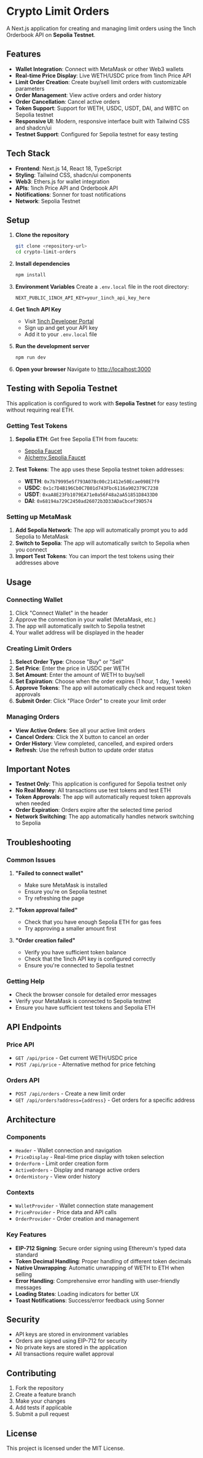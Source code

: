 # Crypto Limit Orders

A Next.js application for creating and managing limit orders using the 1inch Orderbook API on **Sepolia Testnet**.

## Features

- **Wallet Integration**: Connect with MetaMask or other Web3 wallets
- **Real-time Price Display**: Live WETH/USDC price from 1inch Price API
- **Limit Order Creation**: Create buy/sell limit orders with customizable parameters
- **Order Management**: View active orders and order history
- **Order Cancellation**: Cancel active orders
- **Token Support**: Support for WETH, USDC, USDT, DAI, and WBTC on Sepolia testnet
- **Responsive UI**: Modern, responsive interface built with Tailwind CSS and shadcn/ui
- **Testnet Support**: Configured for Sepolia testnet for easy testing

## Tech Stack

- **Frontend**: Next.js 14, React 18, TypeScript
- **Styling**: Tailwind CSS, shadcn/ui components
- **Web3**: Ethers.js for wallet integration
- **APIs**: 1inch Price API and Orderbook API
- **Notifications**: Sonner for toast notifications
- **Network**: Sepolia Testnet

## Setup

1. **Clone the repository**
   ```bash
   git clone <repository-url>
   cd crypto-limit-orders
   ```

2. **Install dependencies**
   ```bash
   npm install
   ```

3. **Environment Variables**
   Create a `.env.local` file in the root directory:
   ```env
   NEXT_PUBLIC_1INCH_API_KEY=your_1inch_api_key_here
   ```

4. **Get 1inch API Key**
   - Visit [1inch Developer Portal](https://portal.1inch.dev/)
   - Sign up and get your API key
   - Add it to your `.env.local` file

5. **Run the development server**
   ```bash
   npm run dev
   ```

6. **Open your browser**
   Navigate to [http://localhost:3000](http://localhost:3000)

## Testing with Sepolia Testnet

This application is configured to work with **Sepolia Testnet** for easy testing without requiring real ETH.

### Getting Test Tokens

1. **Sepolia ETH**: Get free Sepolia ETH from faucets:
   - [Sepolia Faucet](https://sepoliafaucet.com/)
   - [Alchemy Sepolia Faucet](https://sepoliafaucet.com/)

2. **Test Tokens**: The app uses these Sepolia testnet token addresses:
   - **WETH**: `0x7b79995e5f793A07Bc00c21412e50Ecae098E7f9`
   - **USDC**: `0x1c7D4B196Cb0C7B01d743Fbc6116a902379C7238`
   - **USDT**: `0xaA8E23Fb1079EA71e0a56F48a2aA51851D8433D0`
   - **DAI**: `0x68194a729C2450ad26072b3D33ADaCbcef39D574`

### Setting up MetaMask

1. **Add Sepolia Network**: The app will automatically prompt you to add Sepolia to MetaMask
2. **Switch to Sepolia**: The app will automatically switch to Sepolia when you connect
3. **Import Test Tokens**: You can import the test tokens using their addresses above

## Usage

### Connecting Wallet
1. Click "Connect Wallet" in the header
2. Approve the connection in your wallet (MetaMask, etc.)
3. The app will automatically switch to Sepolia testnet
4. Your wallet address will be displayed in the header

### Creating Limit Orders
1. **Select Order Type**: Choose "Buy" or "Sell"
2. **Set Price**: Enter the price in USDC per WETH
3. **Set Amount**: Enter the amount of WETH to buy/sell
4. **Set Expiration**: Choose when the order expires (1 hour, 1 day, 1 week)
5. **Approve Tokens**: The app will automatically check and request token approvals
6. **Submit Order**: Click "Place Order" to create your limit order

### Managing Orders
- **View Active Orders**: See all your active limit orders
- **Cancel Orders**: Click the X button to cancel an order
- **Order History**: View completed, cancelled, and expired orders
- **Refresh**: Use the refresh button to update order status

## Important Notes

- **Testnet Only**: This application is configured for Sepolia testnet only
- **No Real Money**: All transactions use test tokens and test ETH
- **Token Approvals**: The app will automatically request token approvals when needed
- **Order Expiration**: Orders expire after the selected time period
- **Network Switching**: The app automatically handles network switching to Sepolia

## Troubleshooting

### Common Issues

1. **"Failed to connect wallet"**
   - Make sure MetaMask is installed
   - Ensure you're on Sepolia testnet
   - Try refreshing the page

2. **"Token approval failed"**
   - Check that you have enough Sepolia ETH for gas fees
   - Try approving a smaller amount first

3. **"Order creation failed"**
   - Verify you have sufficient token balance
   - Check that the 1inch API key is configured correctly
   - Ensure you're connected to Sepolia testnet

### Getting Help

- Check the browser console for detailed error messages
- Verify your MetaMask is connected to Sepolia testnet
- Ensure you have sufficient test tokens and Sepolia ETH

## API Endpoints

### Price API
- `GET /api/price` - Get current WETH/USDC price
- `POST /api/price` - Alternative method for price fetching

### Orders API
- `POST /api/orders` - Create a new limit order
- `GET /api/orders?address={address}` - Get orders for a specific address

## Architecture

### Components
- `Header` - Wallet connection and navigation
- `PriceDisplay` - Real-time price display with token selection
- `OrderForm` - Limit order creation form
- `ActiveOrders` - Display and manage active orders
- `OrderHistory` - View order history

### Contexts
- `WalletProvider` - Wallet connection state management
- `PriceProvider` - Price data and API calls
- `OrderProvider` - Order creation and management

### Key Features
- **EIP-712 Signing**: Secure order signing using Ethereum's typed data standard
- **Token Decimal Handling**: Proper handling of different token decimals
- **Native Unwrapping**: Automatic unwrapping of WETH to ETH when selling
- **Error Handling**: Comprehensive error handling with user-friendly messages
- **Loading States**: Loading indicators for better UX
- **Toast Notifications**: Success/error feedback using Sonner

## Security

- API keys are stored in environment variables
- Orders are signed using EIP-712 for security
- No private keys are stored in the application
- All transactions require wallet approval

## Contributing

1. Fork the repository
2. Create a feature branch
3. Make your changes
4. Add tests if applicable
5. Submit a pull request

## License

This project is licensed under the MIT License. 